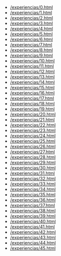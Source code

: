 <ul><li><a href='/experiencias/0.html'>/experiencias/0.html</a></li><li><a href='/experiencias/1.html'>/experiencias/1.html</a></li><li><a href='/experiencias/2.html'>/experiencias/2.html</a></li><li><a href='/experiencias/3.html'>/experiencias/3.html</a></li><li><a href='/experiencias/4.html'>/experiencias/4.html</a></li><li><a href='/experiencias/5.html'>/experiencias/5.html</a></li><li><a href='/experiencias/6.html'>/experiencias/6.html</a></li><li><a href='/experiencias/7.html'>/experiencias/7.html</a></li><li><a href='/experiencias/8.html'>/experiencias/8.html</a></li><li><a href='/experiencias/9.html'>/experiencias/9.html</a></li><li><a href='/experiencias/10.html'>/experiencias/10.html</a></li><li><a href='/experiencias/11.html'>/experiencias/11.html</a></li><li><a href='/experiencias/12.html'>/experiencias/12.html</a></li><li><a href='/experiencias/13.html'>/experiencias/13.html</a></li><li><a href='/experiencias/14.html'>/experiencias/14.html</a></li><li><a href='/experiencias/15.html'>/experiencias/15.html</a></li><li><a href='/experiencias/16.html'>/experiencias/16.html</a></li><li><a href='/experiencias/17.html'>/experiencias/17.html</a></li><li><a href='/experiencias/18.html'>/experiencias/18.html</a></li><li><a href='/experiencias/19.html'>/experiencias/19.html</a></li><li><a href='/experiencias/20.html'>/experiencias/20.html</a></li><li><a href='/experiencias/21.html'>/experiencias/21.html</a></li><li><a href='/experiencias/22.html'>/experiencias/22.html</a></li><li><a href='/experiencias/23.html'>/experiencias/23.html</a></li><li><a href='/experiencias/24.html'>/experiencias/24.html</a></li><li><a href='/experiencias/25.html'>/experiencias/25.html</a></li><li><a href='/experiencias/26.html'>/experiencias/26.html</a></li><li><a href='/experiencias/27.html'>/experiencias/27.html</a></li><li><a href='/experiencias/28.html'>/experiencias/28.html</a></li><li><a href='/experiencias/29.html'>/experiencias/29.html</a></li><li><a href='/experiencias/30.html'>/experiencias/30.html</a></li><li><a href='/experiencias/31.html'>/experiencias/31.html</a></li><li><a href='/experiencias/32.html'>/experiencias/32.html</a></li><li><a href='/experiencias/33.html'>/experiencias/33.html</a></li><li><a href='/experiencias/34.html'>/experiencias/34.html</a></li><li><a href='/experiencias/35.html'>/experiencias/35.html</a></li><li><a href='/experiencias/36.html'>/experiencias/36.html</a></li><li><a href='/experiencias/37.html'>/experiencias/37.html</a></li><li><a href='/experiencias/38.html'>/experiencias/38.html</a></li><li><a href='/experiencias/39.html'>/experiencias/39.html</a></li><li><a href='/experiencias/40.html'>/experiencias/40.html</a></li><li><a href='/experiencias/41.html'>/experiencias/41.html</a></li><li><a href='/experiencias/42.html'>/experiencias/42.html</a></li><li><a href='/experiencias/43.html'>/experiencias/43.html</a></li><li><a href='/experiencias/44.html'>/experiencias/44.html</a></li><li><a href='/experiencias/45.html'>/experiencias/45.html</a></li></ul>